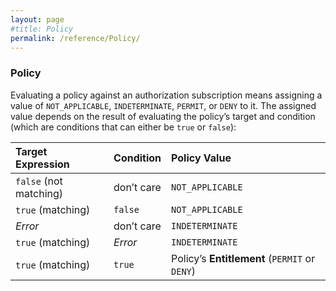 ```yaml
---
layout: page
#title: Policy
permalink: /reference/Policy/
---
```


### Policy

Evaluating a policy against an authorization subscription means assigning a value of `NOT_APPLICABLE`, `INDETERMINATE`, `PERMIT`, or `DENY` to it. The assigned value depends on the result of evaluating the policy’s target and condition (which are conditions that can either be `true` or `false`):

| **Target Expression** | **Condition** | **Policy Value** |
|:------------------|:----------|:-------------|
| `false` (not matching) | don’t care | `NOT_APPLICABLE` | 
| `true` (matching) | `false` | `NOT_APPLICABLE` | 
| *Error* | don’t care | `INDETERMINATE` |  
| `true` (matching) | *Error* | `INDETERMINATE` |  
| `true` (matching) | `true` | Policy’s **Entitlement** (`PERMIT` or `DENY`) | 
